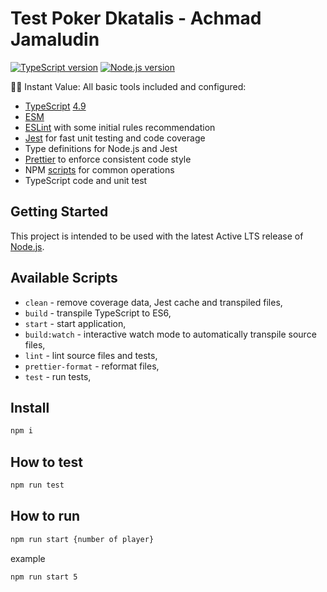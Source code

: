 # Test Poker Dkatalis - Achmad Jamaludin

[![TypeScript version][ts-badge]][typescript-4-9]
[![Node.js version][nodejs-badge]][nodejs]

🏃🏽 Instant Value: All basic tools included and configured:

- [TypeScript][typescript] [4.9][typescript-4-9]
- [ESM][esm]
- [ESLint][eslint] with some initial rules recommendation
- [Jest][jest] for fast unit testing and code coverage
- Type definitions for Node.js and Jest
- [Prettier][prettier] to enforce consistent code style
- NPM [scripts](#available-scripts) for common operations
- TypeScript code and unit test


## Getting Started

This project is intended to be used with the latest Active LTS release of [Node.js][nodejs].

## Available Scripts

- `clean` - remove coverage data, Jest cache and transpiled files,
- `build` - transpile TypeScript to ES6,
- `start` - start application,
- `build:watch` - interactive watch mode to automatically transpile source files,
- `lint` - lint source files and tests,
- `prettier-format` - reformat files,
- `test` - run tests,

## Install
```sh
npm i
```

## How to test
```sh
npm run test
```

## How to run
```sh
npm run start {number of player}
```
example
```sh
npm run start 5
```

[ts-badge]: https://img.shields.io/badge/TypeScript-4.9.3-blue.svg
[nodejs-badge]: https://img.shields.io/badge/Node.js->=%2018.11-blue.svg
[nodejs]: https://nodejs.org/dist/latest-v18.x/docs/api/
[typescript]: https://www.typescriptlang.org/
[typescript-4-9]: https://devblogs.microsoft.com/typescript/announcing-typescript-4-9/
[jest]: https://facebook.github.io/jest/
[eslint]: https://github.com/eslint/eslint
[wiki-js-tests]: https://github.com/jsynowiec/node-typescript-boilerplate/wiki/Unit-tests-in-plain-JavaScript
[prettier]: https://prettier.io
[esm]: https://developer.mozilla.org/en-US/docs/Web/JavaScript/Guide/Modules
